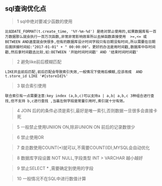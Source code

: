 
## sql查询优化点

>1 sql中绝对要减少函数的使用
    
    比如DATE_FORMAT(t.create_time, '%Y-%m-%d') 是绝对禁止使用的,如果数据库有一百万数据那么就会执行一百万次函数,非常非常影响效率所以去掉函数直接使用  >=,<= 或BETWEEN AND速度就会快很多,但有的数据库设计时间字段只有日期没有时间,所以需要在日期后面拼接时间如:"2017-01-01" + " 00:00:00"。更好的办法是用时间戳,数据库中存时间戳,然后拿时间戳去比较,如:BETWEEN '开始时间时间戳' AND '结束时间时间戳'

>2 避免like前后模糊匹配

    LIKE并且前后匹配,前后匹配会导致索引失效,一般情况下使用后模糊,应该改成  AND t.store_id LIKE '#{storeId}%'

>3 联合索引使用

    联合索引有一点需要注意:key index (a,b,c)可以支持a | a,b| a,b,c 3种组合进行查找,但不支持 b,c进行查找 ,当最左侧字段是常量引用时,索引就十分有效。

>4 JOIN 后的的条件必须是索引,最好是唯一索引,否则数据一旦很多会直接卡死

>5 一般禁止使用UNIION ON,除非UNION ON 前后的记录数很少 

>6 禁止使用OR

>7 查总数使用COUNT(*)就可以,不需要COUNT(ID),MYSQL会自动优化

>8 数据库字段设置 NOT NULL,字段类型 INT > VARCHAR 越小越好

>9 禁止SELECT  * ,需要确定到使用的字段

>10 一般情况不在SQL中进行数值计算

